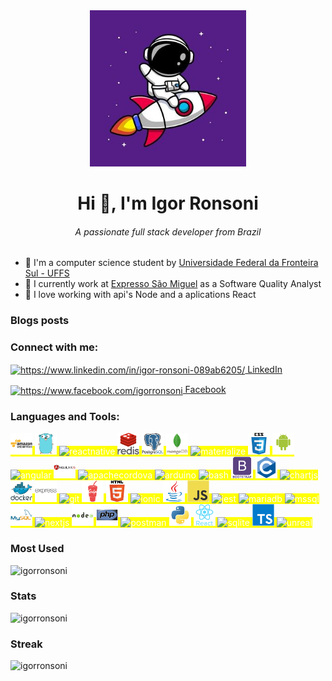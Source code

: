 <style>
mark{
    color:white;
}
</style>
<div align="center">
  
  <img alt="Astronaut" title="Astronaut" width="250px" src="/src/imgs/astronaut.png"/>

</div>
<h1 align="center">Hi 👋, I'm Igor Ronsoni</h1>
<h6 align="center">A passionate full stack developer from Brazil</h6>

- 🤖 I'm a computer science student by [Universidade Federal da Fronteira Sul - UFFS](https://www.uffs.edu.br/)
- 🔭 I currently work at [Expresso São Miguel](https://www.expressosaomiguel.com.br/) as a Software Quality Analyst
- 🚀 I love working with api's Node and a aplications React

### Blogs posts
<!-- BLOG-POST-LIST:START -->
<!-- BLOG-POST-LIST:END -->

<h3 align="left">Connect with me:</h3>
<p align="left">
  <p><a href="https://www.linkedin.com/in/igor-ronsoni-089ab6205/" target="blank"><img align="center" src="https://raw.githubusercontent.com/rahuldkjain/github-profile-readme-generator/master/src/images/icons/Social/linked-in-alt.svg" alt="https://www.linkedin.com/in/igor-ronsoni-089ab6205/" title="LinkedIn" height="25" width="25" />  LinkedIn</a></p>
  <p><a href="https://www.facebook.com/igorronsoni" target="blank"><img align="center" src="https://raw.githubusercontent.com/rahuldkjain/github-profile-readme-generator/master/src/images/icons/Social/facebook.svg" alt="https://www.facebook.com/igorronsoni" title="Facebook" height="25" width="25" /> Facebook</a></p>
</p>

<h3 align="left">Languages and Tools:</h3>
<p align="left">
  <mark><img src="https://raw.githubusercontent.com/devicons/devicon/master/icons/amazonwebservices/amazonwebservices-original-wordmark.svg" alt="aws" title="aws" width="35" height="35"/><mark>
  <img src="https://raw.githubusercontent.com/devicons/devicon/master/icons/go/go-original.svg" alt="go" title="go" width="35" height="35"/>
  <img src="https://reactnative.dev/img/header_logo.svg" alt="reactnative" title="reactnative" width="35" height="35"/>
  <img src="https://raw.githubusercontent.com/devicons/devicon/master/icons/redis/redis-original-wordmark.svg" alt="redis" title="redis" width="35" height="35"/>
  <img src="https://raw.githubusercontent.com/devicons/devicon/master/icons/postgresql/postgresql-original-wordmark.svg" alt="postgresql" title="postgresql" width="35" height="35"/>
  <img src="https://raw.githubusercontent.com/devicons/devicon/master/icons/mongodb/mongodb-original-wordmark.svg" alt="mongodb" title="momgodb" width="35" height="35"/>
  <img src="https://raw.githubusercontent.com/prplx/svg-logos/5585531d45d294869c4eaab4d7cf2e9c167710a9/svg/materialize.svg" alt="materialize" title="materialize" width="35" height="35"/>
  <img src="https://raw.githubusercontent.com/devicons/devicon/master/icons/css3/css3-original-wordmark.svg" alt="css3" title="css3" width="35" height="35"/>
  <img src="https://raw.githubusercontent.com/devicons/devicon/master/icons/android/android-original-wordmark.svg" title="android" alt="android" width="35" height="35"/>
  <img src="https://angular.io/assets/images/logos/angular/angular.svg" title="Angular" alt="angular" width="35" height="35"/>
  <img src="https://raw.githubusercontent.com/devicons/devicon/master/icons/angularjs/angularjs-original-wordmark.svg" title="angularjs" alt="angularjs" width="35" height="35"/>
  <img src="https://www.vectorlogo.zone/logos/apache_cordova/apache_cordova-icon.svg" title="apachecordova" alt="apachecordova" width="35" height="35"/>
  <img src="https://cdn.worldvectorlogo.com/logos/arduino-1.svg" title="arduino" alt="arduino" width="35" height="35"/>
  <img src="https://www.vectorlogo.zone/logos/gnu_bash/gnu_bash-icon.svg" title="bash" alt="bash" width="35" height="35"/>
  <img src="https://raw.githubusercontent.com/devicons/devicon/master/icons/bootstrap/bootstrap-plain-wordmark.svg" title="bootstrap" alt="bootstrap" width="35" height="35"/>
  <img src="https://raw.githubusercontent.com/devicons/devicon/master/icons/c/c-original.svg" title="c" alt="c" width="35" height="35"/>
  <img src="https://www.chartjs.org/media/logo-title.svg" title="chartjs" alt="chartjs" width="35" height="35"/>
  <img src="https://raw.githubusercontent.com/devicons/devicon/master/icons/docker/docker-original-wordmark.svg" title="docker" alt="docker" width="35" height="35"/>
  <img src="https://raw.githubusercontent.com/devicons/devicon/master/icons/express/express-original-wordmark.svg" title="express" alt="express" width="35" height="35"/>
  <img src="https://www.vectorlogo.zone/logos/git-scm/git-scm-icon.svg" title="git" alt="git" width="35" height="35"/>
  <img src="https://raw.githubusercontent.com/devicons/devicon/master/icons/gulp/gulp-plain.svg" title="gulp" alt="gulp" width="35" height="35"/>
  <img src="https://raw.githubusercontent.com/devicons/devicon/master/icons/html5/html5-original-wordmark.svg" title="html5" alt="html5" width="35" height="35"/>
  <img src="https://upload.wikimedia.org/wikipedia/commons/d/d1/Ionic_Logo.svg" title="ionic" alt="ionic" width="35" height="35"/>
  <img src="https://raw.githubusercontent.com/devicons/devicon/master/icons/java/java-original.svg" title="java" alt="java" width="35" height="35"/>
  <img src="https://raw.githubusercontent.com/devicons/devicon/master/icons/javascript/javascript-original.svg" title="javascript" alt="javascript" width="35" height="35"/>
  <img src="https://www.vectorlogo.zone/logos/jestjsio/jestjsio-icon.svg" title="jest" alt="jest" width="35" height="35"/>
  <img src="https://www.vectorlogo.zone/logos/mariadb/mariadb-icon.svg" title="mariadb" alt="mariadb" width="35" height="35"/>
  <img src="https://www.svgrepo.com/show/303229/microsoft-sql-server-logo.svg" title="mssql" alt="mssql" width="35" height="35"/>
  <img src="https://raw.githubusercontent.com/devicons/devicon/master/icons/mysql/mysql-original-wordmark.svg" title="mysql" alt="mysql" width="35" height="35"/>
  <img src="https://cdn.worldvectorlogo.com/logos/nextjs-3.svg" title="nextjs" alt="nextjs" width="35" height="35"/>
  <img src="https://raw.githubusercontent.com/devicons/devicon/master/icons/nodejs/nodejs-original-wordmark.svg" title="nodejs" alt="nodejs" width="35" height="35"/>
  <img src="https://raw.githubusercontent.com/devicons/devicon/master/icons/php/php-original.svg" title="php" alt="php" width="35" height="35"/>
  <img src="https://www.vectorlogo.zone/logos/getpostman/getpostman-icon.svg" title="postman" alt="postman" width="35" height="35"/>
  <img src="https://raw.githubusercontent.com/devicons/devicon/master/icons/python/python-original.svg" title="python" alt="python" width="35" height="35"/>
  <img src="https://raw.githubusercontent.com/devicons/devicon/master/icons/react/react-original-wordmark.svg" title="react" alt="react" width="35" height="35"/>
  <img src="https://www.vectorlogo.zone/logos/sqlite/sqlite-icon.svg" title="sqlite" alt="sqlite" width="35" height="35"/>
  <img src="https://raw.githubusercontent.com/devicons/devicon/master/icons/typescript/typescript-original.svg" title="typescript" alt="typescript" width="35" height="35"/>
  <img src="https://raw.githubusercontent.com/kenangundogan/fontisto/036b7eca71aab1bef8e6a0518f7329f13ed62f6b/icons/svg/brand/unreal-engine.svg" title="unreal" alt="unreal" width="35" height="35"/>
</p>

<h3 align="left">Most Used</h3>
<p>
  <img src="https://github-readme-stats.vercel.app/api/top-langs?username=igorronsoni&show_icons=true&locale=en&layout=compact" alt="igorronsoni" />
</p>

<h3 align="left">Stats</h3>
<p>  
  <img src="https://github-readme-stats.vercel.app/api?username=igorronsoni&show_icons=true&locale=en" alt="igorronsoni" />
</p>

<h3 align="left">Streak</h3>
<p>  
  <img src="https://github-readme-streak-stats.herokuapp.com/?user=igorronsoni&" alt="igorronsoni" />
</p>